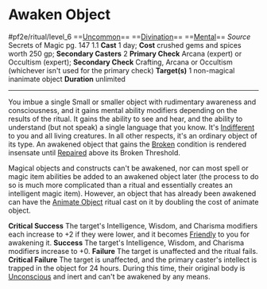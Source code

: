 # Awaken Object
#pf2e/ritual/level_6
==[Uncommon](../../../rules/traits/uncommon.md)== ==[Divination](../../../rules/traits/divination.md)== ==[Mental](../../../rules/traits/mental.md)==
*Source* Secrets of Magic pg. 147 1.1
**Cast** 1 day; **Cost** crushed gems and spices worth 250 gp; **Secondary Casters** 2
**Primary Check** Arcana (expert) or Occultism (expert); **Secondary Check** Crafting, Arcana or Occultism (whichever isn't used for the primary check)
**Target(s)** 1 non-magical inanimate object
**Duration** unlimited

---
You imbue a single Small or smaller object with rudimentary awareness and consciousness, and it gains mental ability modifiers depending on the results of the ritual. It gains the ability to see and hear, and the ability to understand (but not speak) a single language that you know. It's [Indifferent](../../../Conditions/Indifferent.md) to you and all living creatures. In all other respects, it's an ordinary object of its type. An awakened object that gains the [Broken](../../../Conditions/Broken.md) condition is rendered insensate until [Repaired](../../../Activities/Repair.md) above its Broken Threshold.

Magical objects and constructs can't be awakened, nor can most spell or magic item abilities be added to an awakened object later (the process to do so is much more complicated than a ritual and essentially creates an intelligent magic item). However, an object that has already been awakened can have the [Animate Object](../Level%202/Animate%20Object.md) ritual cast on it by doubling the cost of animate object.

**Critical Success** The target's Intelligence, Wisdom, and Charisma modifiers each increase to +2 if they were lower, and it becomes [Friendly](../../../Conditions/Friendly.md) to you for awakening it.
**Success** The target's Intelligence, Wisdom, and Charisma modifiers increase to +0.
**Failure** The target is unaffected and the ritual fails.
**Critical Failure** The target is unaffected, and the primary caster's intellect is trapped in the object for 24 hours. During this time, their original body is [Unconscious](../../../Conditions/Unconscious.md) and inert and can't be awakened by any means.